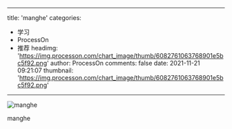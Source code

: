 
---
title: 'manghe'
categories: 
 - 学习
 - ProcessOn
 - 推荐
headimg: 'https://img.processon.com/chart_image/thumb/6082761063768901e5bc5f92.png'
author: ProcessOn
comments: false
date: 2021-11-21 09:21:07
thumbnail: 'https://img.processon.com/chart_image/thumb/6082761063768901e5bc5f92.png'
---

<div>   
<img class="thumb" alt="manghe" src="https://img.processon.com/chart_image/thumb/6082761063768901e5bc5f92.png" referrerpolicy="no-referrer">
<p>manghe</p>  
</div>
            